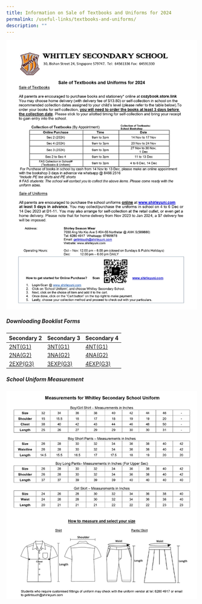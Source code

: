 ```yaml
---
title: Information on Sale of Textbooks and Uniforms for 2024
permalink: /useful-links/textbooks-and-uniforms/
description: ""
---
```

![](/images/info%20on%20sale%20of%20textbooks%20and%20uniform%20for%202024%20(sec%202%20to%204)_page-0001.jpg)
##### **Downloading Booklist Forms**


| Secondary 2 | Secondary 3 | Secondary 4 |
| -------- | -------- | -------- |
| [2NT(G1)](/files/wss-textbook%20&%20stat%20-%202nt(g1).pdf)   | [3NT(G1)](/files/wss-textbook%20&%20stat%20-%203nt%20(g1).pdf)     | [4NT(G1)](/files/wss-textbook%20&%20stat%20-%204nt%20(g1).pdf)     |
| [2NA(G2)](/files/wss-textbook%20&%20stat%20-%202na%20(g2).pdf)   | [3NA(G2)](/files/wss-textbook%20&%20stat%20-%203na%20(g2).pdf)     | [4NA(G2)](/files/wss-textbook%20&%20stat%20-%204na%20(g2).pdf)     |
| [2EXP(G3)](/files/wss-textbook%20&%20stat%20-%202exp(g3).pdf)   | [3EXP(G3)](/files/wss-textbook%20&%20stat%20-%203exp%20(g3).pdf)     | [4EXP(G3)](/files/wss-textbook%20&%20stat%20-%204exp%20(g3).pdf)|

##### **School Uniform Measurement**
![](/images/info%20on%20sale%20of%20textbooks%20and%20uniform%20for%202024%20(sec%202%20to%204)_page-0003.jpg)

